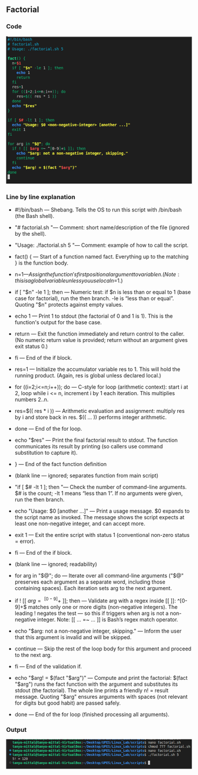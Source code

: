 ## Factorial

### Code
![Image](../images/Factorialcode.png)

### Line by line explanation
-  #!/bin/bash — Shebang. Tells the OS to run this script with /bin/bash (the Bash shell).

- "# factorial.sh "— Comment: short name/description of the file (ignored by the shell).

- "Usage: ./factorial.sh 5 "— Comment: example of how to call the script.

- fact() { — Start of a function named fact. Everything up to the matching } is the function body.

- n=$1 — Assign the function's first positional argument to variable n. (Note: this is a global variable unless you use local n=$1.)

- if [ "$n" -le 1 ]; then — Numeric test: if $n is less than or equal to 1 (base case for factorial), run the then branch. -le is “less than or equal”. Quoting "$n" protects against empty values.

- echo 1 — Print 1 to stdout (the factorial of 0 and 1 is 1). This is the function's output for the base case.

- return — Exit the function immediately and return control to the caller. (No numeric return value is provided; return without an argument gives exit status 0.)

- fi — End of the if block.

- res=1 — Initialize the accumulator variable res to 1. This will hold the running product. (Again, res is global unless declared local.)

- for ((i=2;i<=n;i++)); do — C-style for loop (arithmetic context): start i at 2, loop while i <= n, increment i by 1 each iteration. This multiplies numbers 2..n.

- res=$(( res * i )) — Arithmetic evaluation and assignment: multiply res by i and store back in res. $(( ... )) performs integer arithmetic.

- done — End of the for loop.

- echo "$res" — Print the final factorial result to stdout. The function communicates its result by printing (so callers use command substitution to capture it).

- } — End of the fact function definition

- (blank line — ignored; separates function from main script)

- "if [ $# -lt 1 ]; then "— Check the number of command-line arguments. $# is the count; -lt 1 means “less than 1”. If no arguments were given, run the then branch.

- echo "Usage: $0 <non-negative-integer> [another ...]" — Print a usage message. $0 expands to the script name as invoked. The message shows the script expects at least one non-negative integer, and can accept more.

- exit 1 — Exit the entire script with status 1 (conventional non-zero status = error).

- fi — End of the if block.

- (blank line — ignored; readability)

- for arg in "$@"; do — Iterate over all command-line arguments ("$@" preserves each argument as a separate word, including those containing spaces). Each iteration sets arg to the next argument.

- if ! [[ $arg =~ ^[0-9]+$ ]]; then — Validate arg with a regex inside [[ ]]: ^[0-9]+$ matches only one or more digits (non-negative integers). The leading ! negates the test — so this if triggers when arg is not a non-negative integer. Note: [[ ... =~ ... ]] is Bash’s regex match operator.

- echo "$arg: not a non-negative integer, skipping." — Inform the user that this argument is invalid and will be skipped.

- continue — Skip the rest of the loop body for this argument and proceed to the next arg.

- fi — End of the validation if.

- echo "$arg! = $(fact "$arg")" — Compute and print the factorial: $(fact "$arg") runs the fact function with the argument and substitutes its stdout (the factorial). The whole line prints a friendly n! = result message. Quoting "$arg" ensures arguments with spaces (not relevant for digits but good habit) are passed safely.

- done — End of the for loop (finished processing all arguments).

### Output 
![Image](../images/Runfactorial.png)
